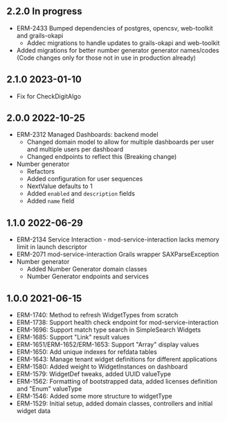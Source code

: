 ## 2.2.0 In progress
  * ERM-2433 Bumped dependencies of postgres, opencsv, web-toolkit and grails-okapi
    * Addec migrations to handle updates to grails-okapi and web-toolkit
  * Added migrations for better number generator generator names/codes (Code changes only for those not in use in production already)

## 2.1.0 2023-01-10
  * Fix for CheckDigitAlgo

## 2.0.0 2022-10-25
  * ERM-2312 Managed Dashboards: backend model
    * Changed domain model to allow for multiple dashboards per user and multiple users per dashboard
    * Changed endpoints to reflect this (Breaking change)
  * Number generator
    * Refactors
    * Added configuration for user sequences
    * NextValue defaults to 1
    * Added `enabled` and `description` fields
    * Added `name` field

## 1.1.0 2022-06-29
  * ERM-2134 Service Interaction - mod-service-interaction lacks memory limit in launch descriptor
  * ERM-2071 mod-service-interaction Grails wrapper SAXParseException
  * Number generator
    * Added Number Generator domain classes
    * Number Generator endpoints and services

## 1.0.0 2021-06-15
* ERM-1740: Method to refresh WidgetTypes from scratch
* ERM-1738: Support health check endpoint for mod-service-interaction
* ERM-1696: Support match type search in SimpleSearch Widgets
* ERM-1685: Support "Link" result values
* ERM-1651/ERM-1652/ERM-1653: Support "Array" display values
* ERM-1650: Add unique indexes for refdata tables
* ERM-1643: Manage tenant widget definitions for different applications
* ERM-1580: Added weight to WidgetInstances on dashboard
* ERM-1579: WidgetDef tweaks, added UUID valueType
* ERM-1562: Formatting of bootstrapped data, added licenses definition and "Enum" valueType
* ERM-1546: Added some more structure to widgetType
* ERM-1529: Initial setup, added domain classes, controllers and initial widget data